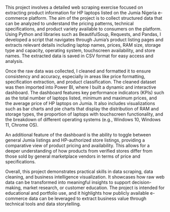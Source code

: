 This project involves a detailed web scraping exercise focused on extracting product information for HP laptops listed on the Jumia Nigeria e-commerce platform. The aim of the project is to collect structured data that can be analyzed to understand the pricing patterns, technical specifications, and product variety available to consumers on the platform. Using Python and libraries such as BeautifulSoup, Requests, and Pandas, I developed a script that navigates through Jumia’s product listing pages and extracts relevant details including laptop names, prices, RAM size, storage type and capacity, operating system, touchscreen availability, and store names. The extracted data is saved in CSV format for easy access and analysis.

Once the raw data was collected, I cleaned and formatted it to ensure consistency and accuracy, especially in areas like price formatting, specification extraction, and product classification. The cleaned dataset was then imported into Power BI, where I built a dynamic and interactive dashboard. The dashboard features key performance indicators (KPIs) such as the total number of laptops listed, minimum and maximum prices, and the average price of HP laptops on Jumia. It also includes visualizations such as bar charts and pie charts that display the distribution of RAM and storage types, the proportion of laptops with touchscreen functionality, and the breakdown of different operating systems (e.g., Windows 10, Windows 11, Chrome OS).

An additional feature of the dashboard is the ability to toggle between general Jumia listings and HP-authorized store listings, providing a comparative view of product pricing and availability. This allows for a deeper understanding of how products from verified stores differ from those sold by general marketplace vendors in terms of price and specifications.

Overall, this project demonstrates practical skills in data scraping, data cleaning, and business intelligence visualization. It showcases how raw web data can be transformed into meaningful insights to support decision-making, market research, or customer education. The project is intended for educational and portfolio use, and it highlights how publicly available e-commerce data can be leveraged to extract business value through technical tools and data storytelling.
